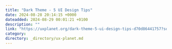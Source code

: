 ```yaml
---
title: "Dark Theme - 5 UI Design Tips"
date: 2024-08-28 20:14:15 +0000
dateadded: 2024-08-29 00:01:21 +0100
description: ""
link: "https://uxplanet.org/dark-theme-5-ui-design-tips-d70d86441757?source=rss----819cc2aaeee0---4"
category:
directory: _directory/ux-planet.md
---
```

